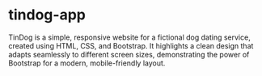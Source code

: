 # tindog-app
TinDog is a simple, responsive website for a fictional dog dating service, created using HTML, CSS, and Bootstrap. It highlights a clean design that adapts seamlessly to different screen sizes, demonstrating the power of Bootstrap for a modern, mobile-friendly layout.
